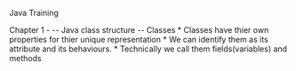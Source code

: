 Java Training

Chapter 1 - 
	-- Java class structure
		-- Classes
			* Classes have thier own properties for thier unique representation
			* We can identify them as its attribute and its behaviours.
			* Technically we call them fields(variables) and methods




